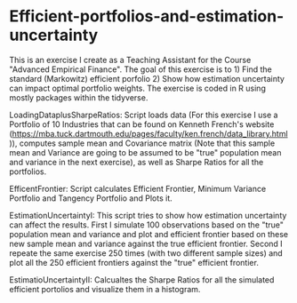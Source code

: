 # Efficient-portfolios-and-estimation-uncertainty
This is an exercise I create as a Teaching Assistant for the Course "Advanced Empirical Finance".
The goal of this exercise is to 1) Find the standard (Markowitz) efficient porfolio 2) Show how estimation uncertainty can impact optimal portfolio weights.  The exercise is coded in R using mostly packages within the tidyverse.

LoadingDataplusSharpeRatios:
Script loads data (For this exercise I use a Portfolio of 10 Industries that can be found on Kenneth French's website (https://mba.tuck.dartmouth.edu/pages/faculty/ken.french/data_library.html)), computes sample mean and Covariance matrix (Note that this sample mean and Variance are going to be assumed to be "true" population mean and variance in the next exercise), as well as Sharpe Ratios for all the portfolios. 

EfficentFrontier:
Script calculates Efficient Frontier, Minimum Variance Portfolio and Tangency Portfolio and Plots it. 

EstimationUncertaintyI: 
This script tries to show how estimation uncertainty can affect the results. First I simulate 100 observations based on the "true" population mean and variance and plot and efficient frontier based on these new sample mean and variance against the true efficient frontier. Second I repeate the same exercise 250 times (with two different sample sizes) and plot all the 250 efficient frontiers against the "true" efficient frontier. 

EstimatioUncertaintyII:
Calcualtes the Sharpe Ratios for all the simulated efficient portolios and visualize them in a histogram. 


